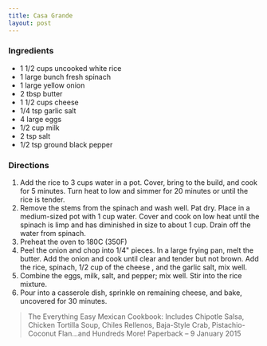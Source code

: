 ```yaml
---
title: Casa Grande
layout: post
---
```

### Ingredients
- 1 1/2 cups uncooked white rice
- 1 large bunch fresh spinach
- 1 large yellow onion
- 2 tbsp butter
- 1 1/2 cups cheese
- 1/4 tsp garlic salt
- 4 large eggs
- 1/2 cup milk
- 2 tsp salt
- 1/2 tsp ground black pepper

### Directions
1. Add the rice to 3 cups water in a pot. Cover, bring to the build, and cook for 5 minutes. Turn heat to low and simmer for 20 minutes or until the rice is tender.
2. Remove the stems from the spinach and wash well. Pat dry. Place in a medium-sized pot with 1 cup water. Cover and cook on low heat until the  spinach is limp and has diminished in size to about 1 cup. Drain off the water from spinach.
3. Preheat the oven to 180C (350F)
4. Peel the onion and chop into 1/4" pieces. In a large frying pan, melt the butter. Add the onion and cook until clear and tender but not brown. Add the rice, spinach, 1/2 cup of the cheese , and the garlic salt, mix well.
5. Combine the eggs, milk, salt, and pepper; mix well. Stir into the rice mixture.
6. Pour into a casserole dish, sprinkle on remaining cheese, and bake, uncovered for 30 minutes.

> The Everything Easy Mexican Cookbook: Includes Chipotle Salsa, Chicken Tortilla Soup, Chiles Rellenos, Baja-Style Crab, Pistachio-Coconut Flan...and Hundreds More! Paperback – 9 January 2015 